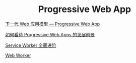 <h1 align="center"> Progressive Web App </h1>



<a href="https://zhuanlan.zhihu.com/p/25167289" target="_blank">下一代 Web 应用模型 — Progressive Web App</a>

<a href="https://www.zhihu.com/question/46690207" target="_blank">如何看待 Progressive Web Apps 的发展前景</a>

<a href="https://www.villainhr.com/page/2017/01/08/Service%20Worker%20%E5%85%A8%E9%9D%A2%E8%BF%9B%E9%98%B6" target="_blank">Service Worker 全面进阶</a>

<a href="https://www.villainhr.com/page/2016/08/22/Web%20Worker" target="_blank">Web Worker</a>

